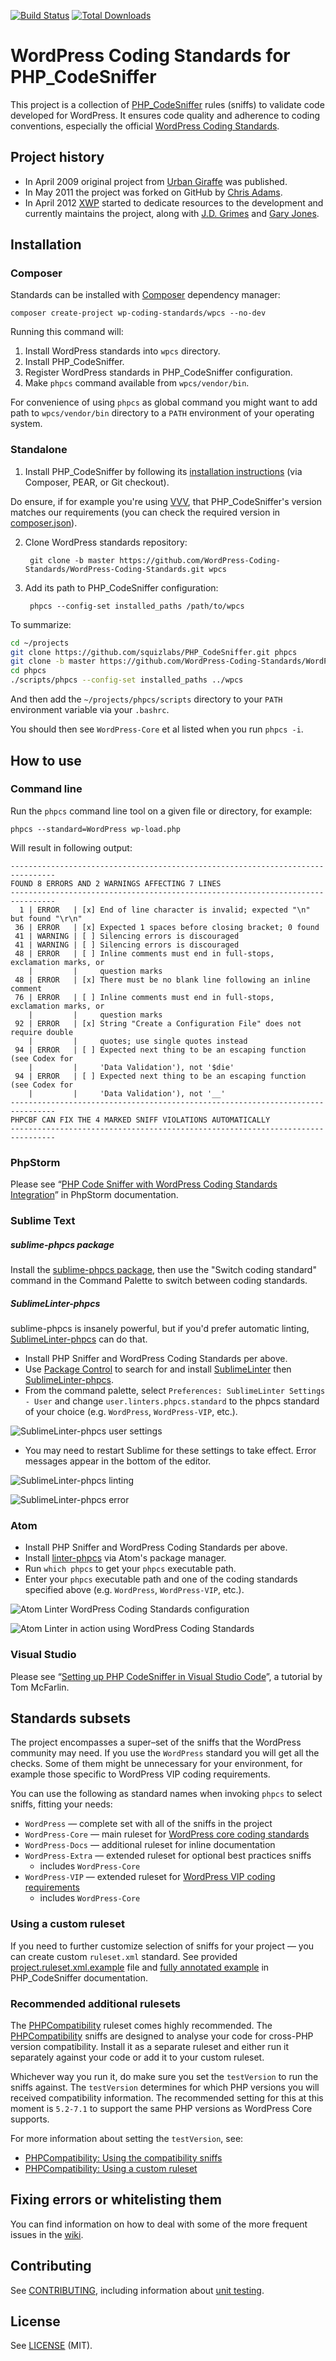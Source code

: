 [![Build Status](https://travis-ci.org/WordPress-Coding-Standards/WordPress-Coding-Standards.png?branch=master)](https://travis-ci.org/WordPress-Coding-Standards/WordPress-Coding-Standards)
[![Total Downloads](https://poser.pugx.org/wp-coding-standards/wpcs/downloads)](https://packagist.org/packages/wp-coding-standards/wpcs)

# WordPress Coding Standards for PHP_CodeSniffer

This project is a collection of [PHP_CodeSniffer](https://github.com/squizlabs/PHP_CodeSniffer) rules (sniffs) to validate code developed for WordPress. It ensures code quality and adherence to coding conventions, especially the official [WordPress Coding Standards](http://make.wordpress.org/core/handbook/coding-standards/).

## Project history

 - In April 2009 original project from [Urban Giraffe](http://urbangiraffe.com/articles/wordpress-codesniffer-standard/) was published.
 - In May 2011 the project was forked on GitHub by [Chris Adams](http://chrisadams.me.uk/).
 - In April 2012 [XWP](https://xwp.co/) started to dedicate resources to the development and currently maintains the project, along with [J.D. Grimes](https://github.com/JDGrimes) and [Gary Jones](https://github.com/GaryJones).

## Installation

### Composer

Standards can be installed with [Composer](https://getcomposer.org/) dependency manager:

    composer create-project wp-coding-standards/wpcs --no-dev

Running this command will:

1. Install WordPress standards into `wpcs` directory.  
2. Install PHP_CodeSniffer.
3. Register WordPress standards in PHP_CodeSniffer configuration.
4. Make `phpcs` command available from `wpcs/vendor/bin`.

For convenience of using `phpcs` as global command you might want to add path to `wpcs/vendor/bin` directory to a `PATH` environment of your operating system.

### Standalone

1. Install PHP_CodeSniffer by following its [installation instructions](https://github.com/squizlabs/PHP_CodeSniffer#installation) (via Composer, PEAR, or Git checkout).

  Do ensure, if for example you're using [VVV](https://github.com/Varying-Vagrant-Vagrants/VVV), that PHP_CodeSniffer's version matches our requirements (you can check the required version in [composer.json](composer.json#L18)).

2. Clone WordPress standards repository:

        git clone -b master https://github.com/WordPress-Coding-Standards/WordPress-Coding-Standards.git wpcs

3. Add its path to PHP_CodeSniffer configuration: 

        phpcs --config-set installed_paths /path/to/wpcs


To summarize:

```bash
cd ~/projects
git clone https://github.com/squizlabs/PHP_CodeSniffer.git phpcs
git clone -b master https://github.com/WordPress-Coding-Standards/WordPress-Coding-Standards.git wpcs
cd phpcs
./scripts/phpcs --config-set installed_paths ../wpcs
```

And then add the `~/projects/phpcs/scripts` directory to your `PATH` environment variable via your `.bashrc`.

You should then see `WordPress-Core` et al listed when you run `phpcs -i`.

## How to use

### Command line

Run the `phpcs` command line tool on a given file or directory, for example:

    phpcs --standard=WordPress wp-load.php

Will result in following output:

	--------------------------------------------------------------------------------
	FOUND 8 ERRORS AND 2 WARNINGS AFFECTING 7 LINES
	--------------------------------------------------------------------------------
	  1 | ERROR   | [x] End of line character is invalid; expected "\n" but found "\r\n"
	 36 | ERROR   | [x] Expected 1 spaces before closing bracket; 0 found
	 41 | WARNING | [ ] Silencing errors is discouraged
	 41 | WARNING | [ ] Silencing errors is discouraged
	 48 | ERROR   | [ ] Inline comments must end in full-stops, exclamation marks, or
	    |         |     question marks
	 48 | ERROR   | [x] There must be no blank line following an inline comment
	 76 | ERROR   | [ ] Inline comments must end in full-stops, exclamation marks, or
	    |         |     question marks
	 92 | ERROR   | [x] String "Create a Configuration File" does not require double
	    |         |     quotes; use single quotes instead
	 94 | ERROR   | [ ] Expected next thing to be an escaping function (see Codex for
	    |         |     'Data Validation'), not '$die'
	 94 | ERROR   | [ ] Expected next thing to be an escaping function (see Codex for
	    |         |     'Data Validation'), not '__'
	--------------------------------------------------------------------------------
	PHPCBF CAN FIX THE 4 MARKED SNIFF VIOLATIONS AUTOMATICALLY
	--------------------------------------------------------------------------------

### PhpStorm

Please see “[PHP Code Sniffer with WordPress Coding Standards Integration](https://www.jetbrains.com/phpstorm/help/using-php-code-sniffer-tool.html)” in PhpStorm documentation.

### Sublime Text

##### sublime-phpcs package
Install the [sublime-phpcs package](https://github.com/benmatselby/sublime-phpcs), then use the "Switch coding standard" command in the Command Palette to switch between coding standards.

##### SublimeLinter-phpcs
sublime-phpcs is insanely powerful, but if you'd prefer automatic linting, [SublimeLinter-phpcs](https://github.com/SublimeLinter/SublimeLinter-phpcs/) can do that.

- Install PHP Sniffer and WordPress Coding Standards per above.
- Use [Package Control](https://packagecontrol.io/) to search for and install [SublimeLinter](http://www.sublimelinter.com) then [SublimeLinter-phpcs](https://github.com/SublimeLinter/SublimeLinter-phpcs/).
- From the command palette, select `Preferences: SublimeLinter Settings - User` and change `user.linters.phpcs.standard` to the phpcs standard of your choice (e.g. `WordPress`, `WordPress-VIP`, etc.).

![SublimeLinter-phpcs user settings](https://cloud.githubusercontent.com/assets/224636/12946250/068776ba-cfc1-11e5-816b-109e4e32d21b.png)

- You may need to restart Sublime for these settings to take effect. Error messages appear in the bottom of the editor.

![SublimeLinter-phpcs linting](https://cloud.githubusercontent.com/assets/224636/12946326/75986c3a-cfc1-11e5-8537-1243554bbab6.png)

![SublimeLinter-phpcs error](https://cloud.githubusercontent.com/assets/224636/12946335/8bee5a30-cfc1-11e5-8b5f-b10e8e4a4909.png)

### Atom

- Install PHP Sniffer and WordPress Coding Standards per above.
- Install [linter-phpcs](https://atom.io/packages/linter-phpcs) via Atom's package manager.
- Run `which phpcs` to get your `phpcs` executable path.
- Enter your `phpcs` executable path and one of the coding standards specified above (e.g. `WordPress`, `WordPress-VIP`, etc.).

![Atom Linter WordPress Coding Standards configuration](https://cloud.githubusercontent.com/assets/224636/12740504/ce4e97b8-c941-11e5-8d83-c77a2470d58e.png)

![Atom Linter in action using WordPress Coding Standards](https://cloud.githubusercontent.com/assets/224636/12740542/131c5894-c942-11e5-9e31-5e020c993224.png)

### Visual Studio

Please see “[Setting up PHP CodeSniffer in Visual Studio Code](https://tommcfarlin.com/php-codesniffer-in-visual-studio-code/)”, a tutorial by Tom McFarlin.

## Standards subsets

The project encompasses a super–set of the sniffs that the WordPress community may need. If you use the `WordPress` standard you will get all the checks. Some of them might be unnecessary for your environment, for example those specific to WordPress VIP coding requirements.

You can use the following as standard names when invoking `phpcs` to select sniffs, fitting your needs:

 - `WordPress` — complete set with all of the sniffs in the project
  - `WordPress-Core` — main ruleset for [WordPress core coding standards](http://make.wordpress.org/core/handbook/coding-standards/)
  - `WordPress-Docs` — additional ruleset for inline documentation
  - `WordPress-Extra` — extended ruleset for optional best practices sniffs
    - includes `WordPress-Core`
  - `WordPress-VIP` — extended ruleset for [WordPress VIP coding requirements](http://vip.wordpress.com/documentation/code-review-what-we-look-for/)
    - includes `WordPress-Core`


### Using a custom ruleset

If you need to further customize selection of sniffs for your project — you can create custom `ruleset.xml` standard. See provided [project.ruleset.xml.example](project.ruleset.xml.example) file and [fully annotated example](https://github.com/squizlabs/PHP_CodeSniffer/wiki/Annotated-ruleset.xml) in PHP_CodeSniffer documentation.

### Recommended additional rulesets

The [PHPCompatibility](https://github.com/wimg/PHPCompatibility) ruleset comes highly recommended.
The [PHPCompatibility](https://github.com/wimg/PHPCompatibility) sniffs are designed to analyse your code for cross-PHP version compatibility.
Install it as a separate ruleset and either run it separately against your code or add it to your custom ruleset.

Whichever way you run it, do make sure you set the `testVersion` to run the sniffs against. The `testVersion` determines for which PHP versions you will received compatibility information. The recommended setting for this at this moment is  `5.2-7.1` to support the same PHP versions as WordPress Core supports.

For more information about setting the `testVersion`, see:
* [PHPCompatibility: Using the compatibility sniffs](https://github.com/wimg/PHPCompatibility#using-the-compatibility-sniffs)
* [PHPCompatibility: Using a custom ruleset](https://github.com/wimg/PHPCompatibility#using-a-custom-ruleset)

## Fixing errors or whitelisting them

You can find information on how to deal with some of the more frequent issues in the [wiki](https://github.com/WordPress-Coding-Standards/WordPress-Coding-Standards/wiki).


## Contributing

See [CONTRIBUTING](CONTRIBUTING.md), including information about [unit testing](CONTRIBUTING.md#unit-testing).

## License

See [LICENSE](LICENSE) (MIT).
